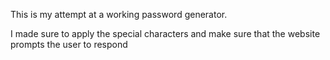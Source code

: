 This is my attempt at a working password generator. 

I made sure to apply the special characters and make sure that the website prompts the user to respond 